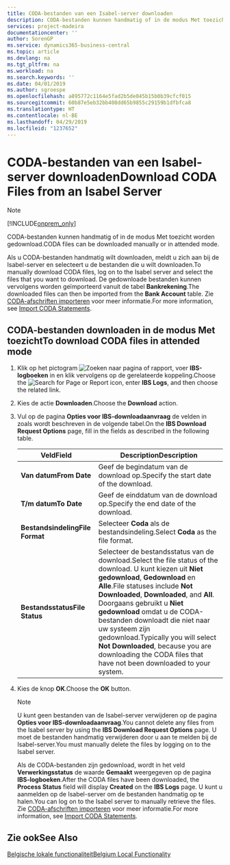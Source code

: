 ```yaml
---
title: CODA-bestanden van een Isabel-server downloaden
description: CODA-bestanden kunnen handmatig of in de modus Met toezicht worden gedownload.
services: project-madeira
documentationcenter: ''
author: SorenGP
ms.service: dynamics365-business-central
ms.topic: article
ms.devlang: na
ms.tgt_pltfrm: na
ms.workload: na
ms.search.keywords: ''
ms.date: 04/01/2019
ms.author: sgroespe
ms.openlocfilehash: a895772c1164e5fad2b5de045b15b0b39cfcf015
ms.sourcegitcommit: 60b87e5eb32bb408dd65b9855c29159b1dfbfca8
ms.translationtype: HT
ms.contentlocale: nl-BE
ms.lasthandoff: 04/29/2019
ms.locfileid: "1237652"
---
```

# <a name="download-coda-files-from-an-isabel-server"></a><span data-ttu-id="69b35-103">CODA-bestanden van een Isabel-server downloaden</span><span class="sxs-lookup"><span data-stu-id="69b35-103">Download CODA Files from an Isabel Server</span></span>
> [!Note]
> [!INCLUDE[onprem_only](../../includes/onprem_only_md.md)]

<span data-ttu-id="69b35-104">CODA-bestanden kunnen handmatig of in de modus Met toezicht worden gedownload.</span><span class="sxs-lookup"><span data-stu-id="69b35-104">CODA files can be downloaded manually or in attended mode.</span></span>  

<span data-ttu-id="69b35-105">Als u CODA-bestanden handmatig wilt downloaden, meldt u zich aan bij de Isabel-server en selecteert u de bestanden die u wilt downloaden.</span><span class="sxs-lookup"><span data-stu-id="69b35-105">To manually download CODA files, log  on to the Isabel server and select the files that you want to download.</span></span> <span data-ttu-id="69b35-106">De gedownloade bestanden kunnen vervolgens worden geïmporteerd vanuit de tabel **Bankrekening**.</span><span class="sxs-lookup"><span data-stu-id="69b35-106">The downloaded files can then be imported from the **Bank Account** table.</span></span> <span data-ttu-id="69b35-107">Zie [CODA-afschriften importeren](how-to-import-coda-statements.md) voor meer informatie.</span><span class="sxs-lookup"><span data-stu-id="69b35-107">For more information, see [Import CODA Statements](how-to-import-coda-statements.md).</span></span>  

## <a name="to-download-coda-files-in-attended-mode"></a><span data-ttu-id="69b35-108">CODA-bestanden downloaden in de modus Met toezicht</span><span class="sxs-lookup"><span data-stu-id="69b35-108">To download CODA files in attended mode</span></span>  

1.  <span data-ttu-id="69b35-109">Klik op het pictogram ![Zoeken naar pagina of rapport](../../media/ui-search/search_small.png "pictogram Zoeken naar pagina of rapport"), voer **IBS-logboeken** in en klik vervolgens op de gerelateerde koppeling.</span><span class="sxs-lookup"><span data-stu-id="69b35-109">Choose the ![Search for Page or Report](../../media/ui-search/search_small.png "Search for Page or Report icon") icon, enter **IBS Logs**, and then choose the related link.</span></span>  
2.  <span data-ttu-id="69b35-110">Kies de actie **Downloaden**.</span><span class="sxs-lookup"><span data-stu-id="69b35-110">Choose the **Download** action.</span></span>  
3.  <span data-ttu-id="69b35-111">Vul op de pagina **Opties voor IBS-downloadaanvraag** de velden in zoals wordt beschreven in de volgende tabel.</span><span class="sxs-lookup"><span data-stu-id="69b35-111">On the **IBS Download Request Options** page, fill in the fields as described in the following table.</span></span>  

    |<span data-ttu-id="69b35-112">Veld</span><span class="sxs-lookup"><span data-stu-id="69b35-112">Field</span></span>|<span data-ttu-id="69b35-113">Description</span><span class="sxs-lookup"><span data-stu-id="69b35-113">Description</span></span>|  
    |---------------------------------|---------------------------------------|  
    |<span data-ttu-id="69b35-114">**Van datum**</span><span class="sxs-lookup"><span data-stu-id="69b35-114">**From Date**</span></span>|<span data-ttu-id="69b35-115">Geef de begindatum van de download op.</span><span class="sxs-lookup"><span data-stu-id="69b35-115">Specify the start date of the download.</span></span>|  
    |<span data-ttu-id="69b35-116">**T/m datum**</span><span class="sxs-lookup"><span data-stu-id="69b35-116">**To Date**</span></span>|<span data-ttu-id="69b35-117">Geef de einddatum van de download op.</span><span class="sxs-lookup"><span data-stu-id="69b35-117">Specify the end date of the download.</span></span>|  
    |<span data-ttu-id="69b35-118">**Bestandsindeling**</span><span class="sxs-lookup"><span data-stu-id="69b35-118">**File Format**</span></span>|<span data-ttu-id="69b35-119">Selecteer **Coda** als de bestandsindeling.</span><span class="sxs-lookup"><span data-stu-id="69b35-119">Select **Coda** as the file format.</span></span>|  
    |<span data-ttu-id="69b35-120">**Bestandsstatus**</span><span class="sxs-lookup"><span data-stu-id="69b35-120">**File Status**</span></span>|<span data-ttu-id="69b35-121">Selecteer de bestandsstatus van de download.</span><span class="sxs-lookup"><span data-stu-id="69b35-121">Select the file status of the download.</span></span> <span data-ttu-id="69b35-122">U kunt kiezen uit **Niet gedownload**, **Gedownload** en **Alle**.</span><span class="sxs-lookup"><span data-stu-id="69b35-122">File statuses include **Not Downloaded**, **Downloaded**, and **All**.</span></span> <span data-ttu-id="69b35-123">Doorgaans gebruikt u **Niet gedownload** omdat u de CODA-bestanden downloadt die niet naar uw systeem zijn gedownload.</span><span class="sxs-lookup"><span data-stu-id="69b35-123">Typically you will select **Not Downloaded**, because you are downloading the CODA files that have not been downloaded to your system.</span></span>|  

4.  <span data-ttu-id="69b35-124">Kies de knop **OK**.</span><span class="sxs-lookup"><span data-stu-id="69b35-124">Choose the **OK** button.</span></span>  

    > [!NOTE]  
    >  <span data-ttu-id="69b35-125">U kunt geen bestanden van de Isabel-server verwijderen op de pagina **Opties voor IBS-downloadaanvraag**.</span><span class="sxs-lookup"><span data-stu-id="69b35-125">You cannot delete any files from the Isabel server by using the **IBS Download Request Options** page.</span></span> <span data-ttu-id="69b35-126">U moet de bestanden handmatig verwijderen door u aan te melden bij de Isabel-server.</span><span class="sxs-lookup"><span data-stu-id="69b35-126">You must manually delete the files by logging on to the Isabel server.</span></span>  

     <span data-ttu-id="69b35-127">Als de CODA-bestanden zijn gedownload, wordt in het veld **Verwerkingsstatus** de waarde **Gemaakt** weergegeven op de pagina **IBS-logboeken**.</span><span class="sxs-lookup"><span data-stu-id="69b35-127">After the CODA files have been downloaded, the **Process Status** field will display **Created** on the **IBS Logs** page.</span></span> <span data-ttu-id="69b35-128">U kunt u aanmelden op de Isabel-server om de bestanden handmatig op te halen.</span><span class="sxs-lookup"><span data-stu-id="69b35-128">You can log on to the Isabel server to manually retrieve the files.</span></span> <span data-ttu-id="69b35-129">Zie [CODA-afschriften importeren](how-to-import-coda-statements.md) voor meer informatie.</span><span class="sxs-lookup"><span data-stu-id="69b35-129">For more information, see [Import CODA Statements](how-to-import-coda-statements.md).</span></span>  

## <a name="see-also"></a><span data-ttu-id="69b35-130">Zie ook</span><span class="sxs-lookup"><span data-stu-id="69b35-130">See Also</span></span>  
[<span data-ttu-id="69b35-131">Belgische lokale functionaliteit</span><span class="sxs-lookup"><span data-stu-id="69b35-131">Belgium Local Functionality</span></span>](belgium-local-functionality.md)
